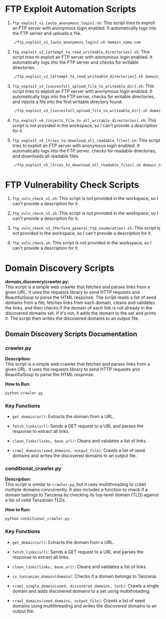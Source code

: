 # FTP Exploit Automation Scripts

1. `ftp_exploit_v1_[auto_anonymous_login].sh`: This script tries to exploit an FTP server with anonymous login enabled. It automatically logs into the FTP server and uploads a file.
    ```sh
    ./ftp_exploit_v1_[auto_anonymous_login].sh domain_name.com
    ```

2. `ftp_exploit_v2_[attempt_to_read_writeable_directories].sh`: This script tries to exploit an FTP server with anonymous login enabled. It automatically logs into the FTP server and checks for writable directories.
    ```sh
    ./ftp_exploit_v2_[attempt_to_read_writeable_directories].sh domain_name.com
    ```

3. `ftp_exploit_v3_[succesfull_upload_file_to_writeable_dir].sh`: This script tries to exploit an FTP server with anonymous login enabled. It automatically logs into the FTP server, checks for writable directories, and injects a file into the first writable directory found.
    ```sh
    ./ftp_exploit_v3_[succesfull_upload_file_to_writeable_dir].sh domain_name.com
    ```

4. `ftp_exploit_v4_[injects_file_to_all_writable_directories].sh`: This script is not provided in the workspace, so I can't provide a description for it.

5. `ftp_exploit_v5_[tries_to_download_all_readable_files].sh`: This script tries to exploit an FTP server with anonymous login enabled. It automatically logs into the FTP server, checks for readable directories, and downloads all readable files.
    ```sh
    ./ftp_exploit_v5_[tries_to_download_all_readable_files].sh domain_name.com
    ```

# FTP Vulnerability Check Scripts

1. `ftp_vuln_check_v1.sh`: This script is not provided in the workspace, so I can't provide a description for it.

2. `ftp_vuln_check_v2.sh`: This script is not provided in the workspace, so I can't provide a description for it.

3. `ftp_vuln_check_v3_[Perform_general_ftp_enumeration].sh`: This script is not provided in the workspace, so I can't provide a description for it.

4. `ftp_vuln_check.sh`: This script is not provided in the workspace, so I can't provide a description for it.


# Domain Discovery Scripts

**domain_discovery/crawler.py:**  
This script is a simple web crawler that fetches and parses links from a given URL. It uses the requests library to send HTTP requests and BeautifulSoup to parse the HTML response. The script reads a list of seed domains from a file, fetches links from each domain, cleans and validates the links, and then checks if the domain of each link is not already in the discovered domains set. If it's not, it adds the domain to the set and prints it. The script then writes the discovered domains to an output file.

## Domain Discovery Scripts Documentation

### crawler.py

**Description:**  
This script is a simple web crawler that fetches and parses links from a given URL. It uses the requests library to send HTTP requests and BeautifulSoup to parse the HTML response.

**How to Run:**  
```bash
python crawler.py
```

### Key Functions

- `get_domain(url)`: Extracts the domain from a URL.
  
- `fetch_links(url)`: Sends a GET request to a URL and parses the response to extract all links.
  
- `clean_links(links, base_url)`: Cleans and validates a list of links.
  
- `crawl_domains(seed_domains, output_file)`: Crawls a list of seed domains and writes the discovered domains to an output file.

### conditional_crawler.py

**Description:**  
This script is similar to `crawler.py`, but it uses multithreading to crawl multiple domains concurrently. It also includes a function to check if a domain belongs to Tanzania by checking its top-level domain (TLD) against a list of valid Tanzanian TLDs.

**How to Run:**  
```bash
python conditional_crawler.py
```

### Key Functions

- `get_domain(url)`: Extracts the domain from a URL.
  
- `fetch_links(url)`: Sends a GET request to a URL and parses the response to extract all links.
  
- `clean_links(links, base_url)`: Cleans and validates a list of links.
  
- `is_tanzanian_domain(domain)`: Checks if a domain belongs to Tanzania.
  
- `crawl_single_domain(seed, discovered_domains, lock)`: Crawls a single domain and adds discovered domains to a set using multithreading.
  
- `crawl_domains(seed_domains, output_file)`: Crawls a list of seed domains using multithreading and writes the discovered domains to an output file.
